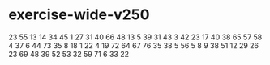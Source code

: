 # exercise-wide-v250
23
55
13
14
34
45
1
27
31
40
66
48
13
5
39
31
43
3
42
23
17
40
38
65
57
58
4
37
6
44
73
35
8
18
1
22
4
19
72
64
67
76
35
38
5
56
5
8
9
38
51
12
29
26
23
69
48
39
52
53
32
59
71
6
33
22
